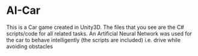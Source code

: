 # AI-Car
This is a Car game created in Unity3D. The files that you see are the C# scripts/code for all related tasks. An Artificial Neural Network
was used for the car to behave intelligently (the scripts are included) i.e. drive while avoiding obstacles
